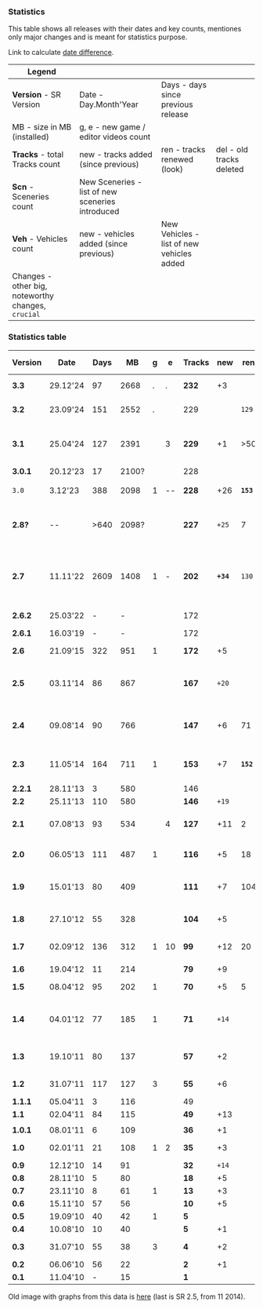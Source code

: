 ### Statistics

This table shows all releases with their dates and key counts, mentiones only major changes and is meant for statistics purpose.

Link to calculate [date difference](https://www.timeanddate.com/date/durationresult.html?d1=23&m1=9&y1=2024&d2=23&m2=1&y2=2025).

| Legend                   |     |     | |
|--------------------------|-----|-----|-|
| **Version** - SR Version | Date - Day.Month'Year | Days - days since previous release | |
| MB - size in MB (installed) | g, e - new game / editor videos count | | |
| **Tracks** - total Tracks count | new - tracks added (since previous) |  ren - tracks renewed (look) |del - old tracks deleted |
| **Scn** - Sceneries count | New Sceneries - list of new sceneries introduced | | |
| **Veh** - Vehicles count | new - vehicles added (since previous) | New Vehicles - list of new vehicles added | |
| Changes - other big, noteworthy changes, `crucial` | | | |

### Statistics table

|Version  | Date   |Days| MB  |g|e |Tracks |new  | ren |del| Scn  |New Sceneries  |Vehicles|new |New Vehicles| major Changes         |
|---------|--------|----|-----|-|--|-------|-----|-----|---|------|---------------|--------|----|------------|-----------------------|
|**3.3**  |29.12'24| 97 |2668 |.|. |**232**|  +3 |     |   |  40  |               |   33   |    |            | Effects, SSAO, sounds |
|**3.2**  |23.09'24| 151|2552 |.|  |  229  |     |`129`|   |**40**|rem DesertMud  |   33   |    |            | `Vegetation`🌳🪴🍄, Collection💎   |
|**3.1**  |25.04'24| 127|2391 | |3 |**229**|  +1 | >50 |   |  41  |               | **33** |`+8`| R1,R2,R3, Q1,Q3, H1,H2, YG | `Skies`⛅🌌, `Hovers`🚤, RoR export |
|**3.0.1**|20.12'23| 17 |2100?| |  |  228  |     |     |   |  41  |               |   25   |    |            |                       |
| `3.0`   | 3.12'23| 388|2098 |1|--|**228**| +26 |**`153`**|-2 |  41  |           |   25   |    |            | **OgreNext,** PBS, paints, `Horizons`🏞️ |
|**2.8?** | --     |>640|2098?| |  |**227**|`+25`|   7 |-2 |  41  | Marble, Spring, Anomaly, PostApo |   25   |   |         | new content in repo |
|         |        |    |     | |  |       |     |     |   |      |               |        |    |            |                       |
|**2.7**  |11.11'22|2609|1408 |1|- |**202**|**`+34`**|`130`|-4 |**37**| SurrealSpace, GreeceRocky, Other | **25** |`+7`| HI, SX, BE, U6, U8, MO, 3B | `Rocks`🪨, SR logo, Racing line, removed cars: 3S,360,CT,M3,TC6, N1,S1 |
|**2.6.2**|25.03'22| -  | -   | |  |  172  |     |     |   |  34  |               |   25   |    |            | last with VDrift tracks, cars |
|**2.6.1**|16.03'19| -  | -   | |  |  172  |     |     |   |  34  |               |   25   |    |            | fixes                 |
|**2.6**  |21.09'15| 322| 951 |1|  |**172**|  +5 |     |   |  34  |               | **25** | +2 | BV, Y7     | pacenotes, reverb, motorbike |
|**2.5**  |03.11'14| 86 | 867 | |  |**167**|`+20`|     |   |**34**| Surreal, Stone, Space, Alien, BlackDesert | 23 |   | | renamed all tracks (3 letter prefix)  |
|**2.4**  |09.08'14| 90 | 766 | |  |**147**|  +6 |  71 |-12|**29**| Crystals, GreeceWhite | **23** | `+7`| TU, SZ, FN, V1,V2,V3, O | `Spaceships`🚀, skies, deleted cars: XM, NS, FM |
|**2.3**  |11.05'14| 164| 711 |1|  |**153**|  +7 |**`152`**|   |  27  |           |   19   |    |            | `Terrain`🏔️, all tracks renewed, renamed 27 |
|**2.2.1**|28.11'13| 3  | 580 | |  |  146  |     |     |   |  27  |               |   19   |    |            |                       |
|**2.2**  |25.11'13| 110| 580 | |  |**146**|`+19`|     |   |**27**| Toxic         |   19   |    |            | Challenges🥇          |
|**2.1**  |07.08'13| 93 | 534 | |4 |**127**| +11 |   2 |   |**26**| Mars, VolcanicDark | **19** | +5 | UV, HR, OT, FR4, TW | damage, Track's ghost |
|         |        |    |     | |  |       |     |     |   |      |               |        |    |            |                       |
|**2.0**  |06.05'13| 111| 487 |1|  |**116**|  +5 |  18 |   |**24**| Finland, WinterWet | **14** | +4 | N1, S8, XZ, LK4 |             |
|**1.9**  |15.01'13| 80 | 409 | |  |**111**|  +7 | 104 |   |**22**| Autumn, Moss, JungleDark, AutumnDark | 10 |   | | `Grasses`🌿🍁, all tracks renewed, `simulation` changed |
|**1.8**  |27.10'12| 55 | 328 | |  |**104**|  +5 |     |   |  18  |               | **10** | +1 | S1         | shiny, fluids🌊, deleted car: RS       |
|**1.7**  |02.09'12| 136| 312 |1|10| **99**| +12 |  20 |   |**18**| Canyon, Asphalt, SavannaDry | 10 |    |  | Rewind⏪, tracks: +7 VDrift, cars fixed |
|**1.6**  |19.04'12| 11 | 214 | |  | **79**|  +9 |     |   |  15  |               |   10   |    |            |                       |
|**1.5**  |08.04'12| 95 | 202 |1|  | **70**|  +5 |   5 |-6 |**15**| DesertMud, ForestMntn  | 10 |    |       | fluids, `Multiplayer`📡    |
|**1.4**  |04.01'12| 77 | 185 |1|  | **71**|`+14`|     |   |**13**| Volcanic, Unidentified, ForestYellow, IslandDark | **10** | +2 | TC6, NS | Mud, shader, shadows, ssao |
|**1.3**  |19.10'11| 80 | 137 | |  | **57**|  +2 |     |   |   9  |               |   8    |    |            | crash sounds, controllers, blendmap |
|**1.2**  |31.07'11| 117| 127 |3|  | **55**|  +6 |     |   | **9**| Mud, Greece, Australia | **8** | +2| ES, FM | replays, ghost, Splitscreen👥 |
|**1.1.1**|05.04'11| 3  | 116 | |  |   49  |     |     |   |   6  |               |   6    |    |            |                       |
|**1.1**  |02.04'11| 84 | 115 | |  | **49**| +13 |     |   |   6  |               |   6    |    |            | `Linux`, effects      |
|         |        |    |     | |  |       |     |     |   |      |               |        |    |            |                       |
|**1.0.1**|08.01'11| 6  | 109 | |  | **36**|  +1 |     |   |   6  |               |   6    |    |            |                       |
|**1.0**  |02.01'11| 21 | 108 |1|2 | **35**|  +3 |     |   | **6**|Island         | **6**  | +3 | XM, RS2, M3| Track Editor full🏗️   |
|**0.9**  |12.12'10| 14 |  91 | |  | **32**|`+14`|     |   |   5  |               |   3    |    |            | times                 |
|**0.8**  |28.11'10| 5  |  80 | |  | **18**|  +5 |     |   | **5**|Forest, Winter |   3    |    |            |                       |
|**0.7**  |23.11'10| 8  |  61 |1|  | **13**|  +3 |     |   |   3  |               |   3    |    |            | pipes                 |
|**0.6**  |15.11'10| 57 |  56 | |  | **10**|  +5 |     |   |   3  |               |   3    |    |            | Track Editor 1st      |
|**0.5**  |19.09'10| 40 |  42 |1|  |  **5**|     |     |   |   3  |               |   3    |    |            | particles             |
|**0.4**  |10.08'10| 10 |  40 | |  |  **5**|  +1 |     |   |   3  |               |   3    |    |            | loops                 |
|**0.3**  |31.07'10| 55 |  38 |3|  |  **4**|  +2 |     |   | **3**|Desert, Savanna|   3    |    |            | roads                 |
|**0.2**  |06.06'10| 56 |  22 | |  |  **2**|  +1 |     |   | **1**|Jungle         | **3**  | +2 | CT, 360    | terrain               |
|**0.1**  |11.04'10| -  |  15 | |  |  **1**|     |     |   | **0**|               | **1**  | +1 | 3S         | Windows, VDrift       |

Old image with graphs from this data is [here](images/StatisticsOld.png) (last is SR 2.5, from 11 2014).
